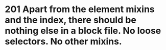 # 201 Apart from the element mixins and the index, there should be nothing else in a block file. No loose selectors. No other mixins.
